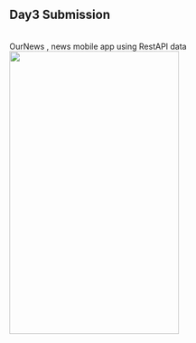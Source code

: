 ## Day3 Submission
<br/>
OurNews , news mobile app using RestAPI data
<img src="https://user-images.githubusercontent.com/53440646/100814006-48ab4780-3473-11eb-9fe9-9e4f21b672e8.jpg" width="300" height="500">



